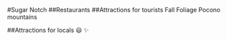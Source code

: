#Sugar Notch
##Restaurants
##Attractions for tourists
Fall Foliage
Pocono mountains

##Attractions for locals
:smiley:
:sparkles:

